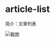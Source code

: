 # article-list

简介：文章列表

![截图](https://img.alicdn.com/tfs/TB1PXQAifDH8KJjy1XcXXcpdXXa-1906-996.png)





